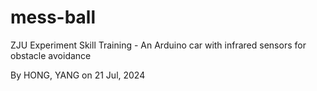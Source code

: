 # mess-ball
ZJU Experiment Skill Training - An Arduino car with infrared sensors for obstacle avoidance

By HONG, YANG on 21 Jul, 2024
